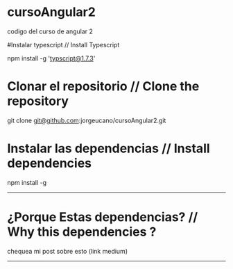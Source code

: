 # cursoAngular2
codigo del curso de angular 2


#Instalar typescript // Install Typescript

npm install -g 'typscript@1.7.3'

# Clonar el repositorio // Clone the repository

git clone git@github.com:jorgeucano/cursoAngular2.git

# Instalar las dependencias // Install dependencies

npm install -g 

-----------------------------------------------------------------------------------------------
# ¿Porque Estas dependencias? // Why this dependencies ?

chequea mi post sobre esto (link medium)

-----------------------------------------------------------------------------------------------

